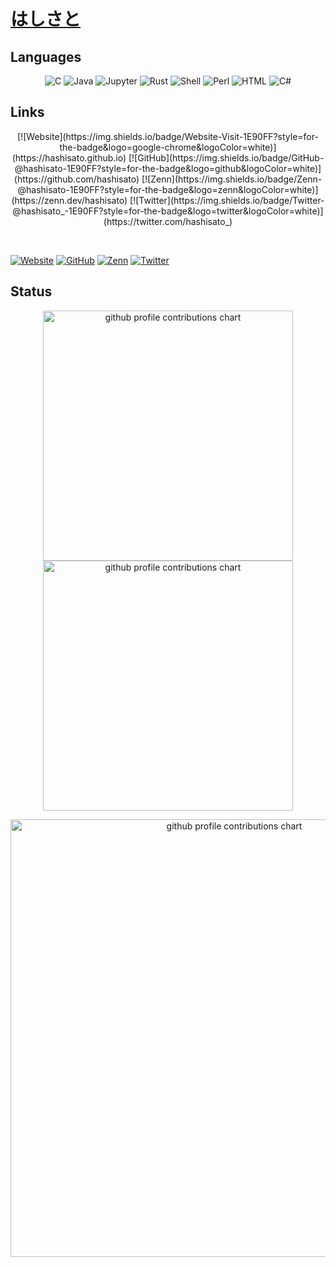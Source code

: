 # [はしさと](https://github.com/hashisato)

## Languages
<p align="center">
  <!-- Languages -->
  <img src="https://img.shields.io/badge/-C-00599d?style=for-the-badge&logo=c&logoColor=white" alt="C" />
  <img src="https://img.shields.io/badge/-Java-b07219?style=for-the-badge&logo=java&logoColor=white" alt="Java" />
  <img src="https://img.shields.io/badge/-Jupyter-F37626?style=for-the-badge&logo=jupyter&logoColor=white" alt="Jupyter" />
  <img src="https://img.shields.io/badge/-Rust-DEA584?style=for-the-badge&logo=rust&logoColor=black" alt="Rust" />
  <img src="https://img.shields.io/badge/-Shell-89e051?style=for-the-badge&logo=gnu-bash&logoColor=white" alt="Shell" />
  <img src="https://img.shields.io/badge/-Perl-0298c3?style=for-the-badge&logo=perl&logoColor=white" alt="Perl" />
  <img src="https://img.shields.io/badge/-HTML-e34f26?style=for-the-badge&logo=html5&logoColor=white" alt="HTML" />
  <img src="https://img.shields.io/badge/-C%23-178600?style=for-the-badge&logo=c-sharp&logoColor=white" alt="C#" />
</p>

## Links
<p align="center">
  <!-- Links -->
  [![Website](https://img.shields.io/badge/Website-Visit-1E90FF?style=for-the-badge&logo=google-chrome&logoColor=white)](https://hashisato.github.io)
  [![GitHub](https://img.shields.io/badge/GitHub-@hashisato-1E90FF?style=for-the-badge&logo=github&logoColor=white)](https://github.com/hashisato)
  [![Zenn](https://img.shields.io/badge/Zenn-@hashisato-1E90FF?style=for-the-badge&logo=zenn&logoColor=white)](https://zenn.dev/hashisato)
  [![Twitter](https://img.shields.io/badge/Twitter-@hashisato_-1E90FF?style=for-the-badge&logo=twitter&logoColor=white)](https://twitter.com/hashisato_)
</p>

<br>

[![Website](https://img.shields.io/badge/Website-Visit-1E90FF?style=for-the-badge&logo=google-chrome&logoColor=white)](https://hashisato.github.io)
  [![GitHub](https://img.shields.io/badge/GitHub-@hashisato-1E90FF?style=for-the-badge&logo=github&logoColor=white)](https://github.com/hashisato)
  [![Zenn](https://img.shields.io/badge/Zenn-@hashisato-1E90FF?style=for-the-badge&logo=zenn&logoColor=white)](https://zenn.dev/hashisato)
  [![Twitter](https://img.shields.io/badge/Twitter-@hashisato_-1E90FF?style=for-the-badge&logo=twitter&logoColor=white)](https://twitter.com/hashisato_)

## Status
<p align="center">
  <picture>
        <source media="(prefers-color-scheme: dark)"  srcset="output/metrics.base.svg" width="400" />
	<source media="(prefers-color-scheme: light)" srcset="output/metrics.base.svg" width="400" />
	<img alt="github profile contributions chart"    src="https://raw.githubusercontent.com/hashisato/hashisato/output-3d-contrib/day.svg" />
  </picture>
  <picture>
   	<source media="(prefers-color-scheme: dark)"  srcset="output/details.svg" width="400" />
	<source media="(prefers-color-scheme: light)" srcset="output/details.svg" width="400" />
	<img alt="github profile contributions chart"    src="https://raw.githubusercontent.com/hashisato/hashisato/output-3d-contrib/day.svg" />
  </picture>
</p>

<p align="center" >
	<picture>
	  <source media="(prefers-color-scheme: dark)"  srcset="profile-3d-contrib/profile-night-view.svg" width="700" />
	  <source media="(prefers-color-scheme: light)" srcset="profile-3d-contrib/profile-green-animate.svg" width="700" />
	  <img alt="github profile contributions chart"    src="https://raw.githubusercontent.com/hashisato/hashisato/output-3d-contrib/day.svg" />
	</picture>
</p>
